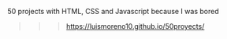 50 projects with HTML, CSS and Javascript because I was bored

> > > https://luismoreno10.github.io/50proyects/
